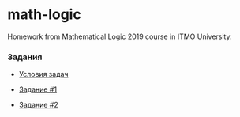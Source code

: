 # math-logic

Homework from Mathematical Logic 2019 course in ITMO University.

### Задания

 * [Условия задач](https://github.com/pavponn/math-logic/blob/master/hw-tasks.pdf)
 
 * [Задание #1](https://github.com/pavponn/math-logic/tree/master/hw1)
 
 * [Задание #2](https://github.com/pavponn/math-logic/tree/master/hw2)
